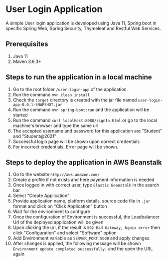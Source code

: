 # User Login Application 

A simple User login application is developed using Java 11, Spring boot in specific Spring Web, Spring Security, Thymeleaf and Restful Web Services.

## Prerequisites

1. Java 11
2. Maven 3.6.3+

## Steps to run the application in a local machine

1. Go to the root folder ```/user-login-app``` of the application.
2. Run the command ```mvn clean install```
3. Check the ```target``` directory is created with the jar file named ```user-login-app-0.0.1-SNAPSHOT.jar```
4. Run the command ```mvn spring-boot:run``` and the application will be started
5. Run the command ```curl localhost:8080/signIn.html``` or go to the local machine's browser and type the same url
6. The accepted username and password for this application are "Student" and "Student@2021"
7. Successful login page will be shown upon correct credentials
8. For incorrect credentials, Error page will be shown.

## Steps to deploy the application in AWS Beanstalk

1. Go to the website ```http://aws.amazon.com/```
2. Create a profile if not exists and here payment information is needed
3. Once logged in with correct user, type ```Elastic Beanstalk``` in the search bar
4. Select "Create Application"
5. Provide application name, platform details, source code file in ```.jar``` format and click on "Click Application" button
6. Wait for the environment to configure
7. Once the configuration of Environment is successful, the Loadbalancer Url of the deployed application will be given
8. Upon clicking the url, if the result is ```502 Bad Gateway, Ngnix error``` then click "Configuration" and select "Software" option
9. Add Environment variable as ```SERVER_PORT:5000``` and apply changes.
10. After changes is applied, the following message will be shown ```Environment update completed successfully.``` and the open the URL again

